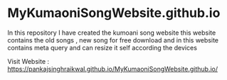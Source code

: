 # MyKumaoniSongWebsite.github.io
In this repository I have created the kumoani song website this website contains the old songs , new song for free download and in this website contains meta query and can resize it self according the devices

Visit Website : https://pankajsinghraikwal.github.io/MyKumaoniSongWebsite.github.io/
